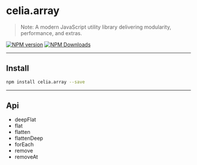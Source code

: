 # celia.array

> Note:  A modern JavaScript utility library delivering modularity, performance, and extras.

[![NPM version](https://img.shields.io/npm/v/celia.array.svg?style=flat)](https://npmjs.org/package/celia.array)
[![NPM Downloads](https://img.shields.io/npm/dm/celia.array.svg?style=flat)](https://npmjs.org/package/celia.array)

---

## Install

```bash
npm install celia.array --save
```

---

## Api

* deepFlat
* flat
* flatten
* flattenDeep
* forEach
* remove
* removeAt
